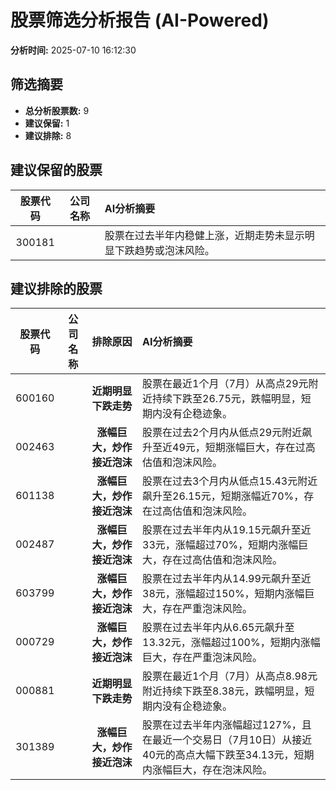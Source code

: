# 股票筛选分析报告 (AI-Powered)

**分析时间:** 2025-07-10 16:12:30

## 筛选摘要

- **总分析股票数:** 9
- **建议保留:** 1
- **建议排除:** 8

## 建议保留的股票

| 股票代码 | 公司名称 | AI分析摘要 |
|:---:|:---:|:---|
| 300181 |  | 股票在过去半年内稳健上涨，近期走势未显示明显下跌趋势或泡沫风险。 |

## 建议排除的股票

| 股票代码 | 公司名称 | 排除原因 | AI分析摘要 |
|:---:|:---:|:---:|:---|
| 600160 |  | **近期明显下跌走势** | 股票在最近1个月（7月）从高点29元附近持续下跌至26.75元，跌幅明显，短期内没有企稳迹象。 |
| 002463 |  | **涨幅巨大，炒作接近泡沫** | 股票在过去2个月内从低点29元附近飙升至近49元，短期涨幅巨大，存在过高估值和泡沫风险。 |
| 601138 |  | **涨幅巨大，炒作接近泡沫** | 股票在过去3个月内从低点15.43元附近飙升至26.15元，短期涨幅近70%，存在过高估值和泡沫风险。 |
| 002487 |  | **涨幅巨大，炒作接近泡沫** | 股票在过去半年内从19.15元飙升至近33元，涨幅超过70%，短期内涨幅巨大，存在过高估值和泡沫风险。 |
| 603799 |  | **涨幅巨大，炒作接近泡沫** | 股票在过去半年内从14.99元飙升至近38元，涨幅超过150%，短期内涨幅巨大，存在严重泡沫风险。 |
| 000729 |  | **涨幅巨大，炒作接近泡沫** | 股票在过去半年内从6.65元飙升至13.32元，涨幅超过100%，短期内涨幅巨大，存在严重泡沫风险。 |
| 000881 |  | **近期明显下跌走势** | 股票在最近1个月（7月）从高点8.98元附近持续下跌至8.38元，跌幅明显，短期内没有企稳迹象。 |
| 301389 |  | **涨幅巨大，炒作接近泡沫** | 股票在过去半年内涨幅超过127%，且在最近一个交易日（7月10日）从接近40元的高点大幅下跌至34.13元，短期内涨幅巨大，存在泡沫风险。 |
